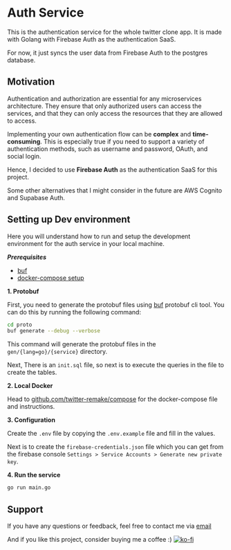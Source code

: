 # Auth Service

This is the authentication service for the whole twitter clone app. It is made with Golang with Firebase Auth as the authentication SaaS.

For now, it just syncs the user data from Firebase Auth to the postgres database.

## Motivation

Authentication and authorization are essential for any microservices architecture. They ensure that only authorized users can access the services, and that they can only access the resources that they are allowed to access.

Implementing your own authentication flow can be **complex** and **time-consuming**. This is especially true if you need to support a variety of authentication methods, such as username and password, OAuth, and social login.

Hence, I decided to use **Firebase Auth** as the authentication SaaS for this project.

Some other alternatives that I might consider in the future are AWS Cognito and Supabase Auth.

## Setting up Dev environment

Here you will understand how to run and setup the development environment for the auth service in your local machine.

***Prerequisites***
- [buf](https://buf.build/)
- [docker-compose setup](https://github.com/twitter-remake/compose)

**1. Protobuf**

First, you need to generate the protobuf files using [buf](https://buf.build/) protobuf cli tool. You can do this by running the following command:

```bash
cd proto
buf generate --debug --verbose
```

This command will generate the protobuf files in the `gen/{lang=go}/{service}` directory.

Next, There is an `init.sql` file, so next is to execute the queries in the file to create the tables.

**2. Local Docker**

Head to [github.com/twitter-remake/compose](https://github.com/twitter-remake/compose) for the docker-compose file and instructions.

**3. Configuration**

Create the `.env` file by copying the `.env.example` file and fill in the values.

Next is to create the `firebase-credentials.json` file which you can get from the firebase console `Settings > Service Accounts > Generate new private key`.

**4. Run the service**

```bash
go run main.go
```

## Support

If you have any questions or feedback, feel free to contact me via [email](mailto:juandotulung@gmail.com)

And if you like this project, consider buying me a coffee :)
[![ko-fi](https://ko-fi.com/img/githubbutton_sm.svg)](https://ko-fi.com/Y8Y8DFOVT)
